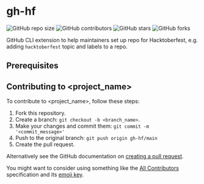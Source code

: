 # gh-hf

<!--- These are examples. See https://shields.io for others or to customize this set of shields. You might want to include dependencies, project status and licence info here --->
![GitHub repo size](https://img.shields.io/github/repo-size/dtinth/gh-hf)
![GitHub contributors](https://img.shields.io/github/contributors/dtinth/gh-hf)
![GitHub stars](https://img.shields.io/github/stars/dtinth/gh-hf)
![GitHub forks](https://img.shields.io/github/forks/dtinth/gh-hf)

GitHub CLI extension to help maintainers set up repo for Hacktoberfest, e.g. adding `hacktoberfest` topic and labels to a repo.

## Prerequisites

## Contributing to <project_name>
<!--- If your README is long or you have some specific process or steps you want contributors to follow, consider creating a separate CONTRIBUTING.md file--->
To contribute to <project_name>, follow these steps:

1. Fork this repository.
2. Create a branch: `git checkout -b <branch_name>`.
3. Make your changes and commit them: `git commit -m '<commit_message>'`
4. Push to the original branch: `git push origin gh-hf/main`
5. Create the pull request.

Alternatively see the GitHub documentation on [creating a pull request](https://help.github.com/en/github/collaborating-with-issues-and-pull-requests/creating-a-pull-request).

You might want to consider using something like the [All Contributors](https://github.com/all-contributors/all-contributors) specification and its [emoji key](https://allcontributors.org/docs/en/emoji-key).
